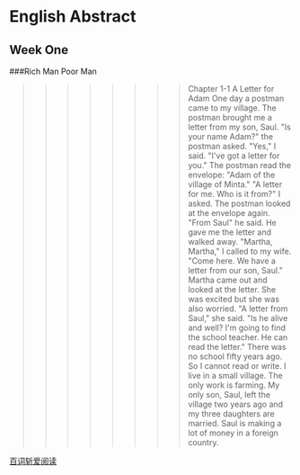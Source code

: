 English Abstract
================
Week One
--------
###Rich Man Poor Man
>>>>>>>>Chapter 1-1
>>>>A Letter for Adam
>>One day a postman came to my village.
The postman brought me a letter from my son, Saul.
"Is your name Adam?" the postman asked.
"Yes," I said.
"I've got a letter for you."
The postman read the envelope: "Adam of the village of Minta."
"A letter for me. Who is it from?" I asked.
The postman looked at the envelope again. "From Saul" he said.
He gave me the letter and walked away.
"Martha, Martha," I called to my wife.
"Come here. We have a letter from our son, Saul."
Martha came out and looked at the letter.
She was excited but she was also worried.
"A letter from Saul," she said. "Is he alive and well? I'm going to find the school teacher. He can read the letter."
There was no school fifty years ago.
So I cannot read or write.
I live in a small village.
The only work is farming.
My only son, Saul, left the village two years ago and my three daughters are married.
Saul is making a lot of money in a foreign country.

[百词斩爱阅读](https://ireading.baicizhan.com/react_reading/reading/article/506?buid=2034348961)
